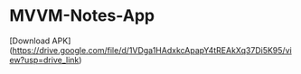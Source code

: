 # MVVM-Notes-App
[Download APK] (https://drive.google.com/file/d/1VDga1HAdxkcApapY4tREAkXq37Di5K95/view?usp=drive_link)
